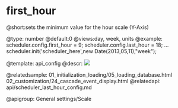 first_hour
=============
@short:sets the minimum value for the hour scale (Y-Axis)
	

@type: number
@default:0
@views:day, week, units
@example:
scheduler.config.first_hour = 9;
scheduler.config.last_hour = 18;
...
scheduler.init('scheduler_here',new Date(2013,05,11),"week");

@template:	api_config
@descr:
<img src="api/dayView_properties.png"/>

@relatedsample:
	01_initialization_loading/05_loading_database.html
    02_customization/24_cascade_event_display.html
@relatedapi:
	api/scheduler_last_hour_config.md

@apigroup: General settings/Scale
